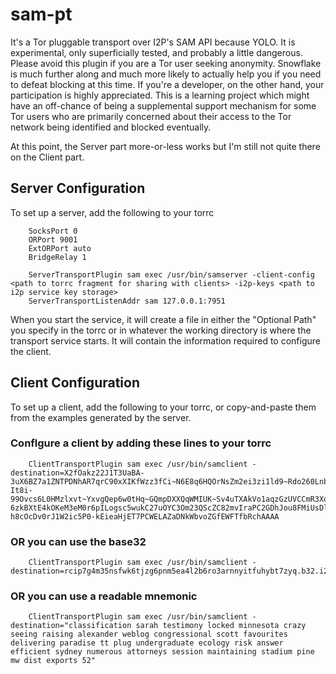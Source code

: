 sam-pt
======

It's a Tor pluggable transport over I2P's SAM API because YOLO. It is
experimental, only superficially tested, and probably a little dangerous. Please
avoid this plugin if you are a Tor user seeking anonymity. Snowflake is much
further along and much more likely to actually help you if you need to defeat
blocking at this time. If you're a developer, on the other hand, your
participation is highly appreciated. This is a learning project which might
have an off-chance of being a supplemental support mechanism for some Tor users
who are primarily concerned about their access to the Tor network being
identified and blocked eventually.

At this point, the Server part more-or-less works but I'm still not quite there
on the Client part.

Server Configuration
--------------------

To set up a server, add the following to your torrc

        SocksPort 0
        ORPort 9001
        ExtORPort auto
        BridgeRelay 1

        ServerTransportPlugin sam exec /usr/bin/samserver -client-config <path to torrc fragment for sharing with clients> -i2p-keys <path to i2p service key storage>
        ServerTransportListenAddr sam 127.0.0.1:7951

When you start the service, it will create a file in either the "Optional Path"
you specify in the torrc or in whatever the working directory is where the
transport service starts. It will contain the information required to configure
the client.

Client Configuration
--------------------

To set up a client, add the following to your torrc, or copy-and-paste them from
the examples generated by the server.


### Conflgure a client by adding these lines to your torrc

        ClientTransportPlugin sam exec /usr/bin/samclient -destination=X2fOakz22J1T3UaBA-3uX6BZ7a1ZNTPDNhAR7qrC90xXIKfWzz3fCi~N6E8q6HQOrNsZm2ei3zi1ld9~Rdo260Lnb6M~~gYARKvAwvUkUi5IkABS~D1sWYY4~eXRBn5mKzq4RsZpLpFr6G6ydkEdP6hHt8LuxbYYwMwUTr3JIaM31ueYLwS9CHtYo3yPGWCnN2CJXNX6dCMIehHF9t~yjgbc-It8i-99Ovcs6L0HMzlxvt~YxvgQep6w0tHq~GQmpDXXQqWMIUK~Sv4uTXAkVo1aqzGzUVCCmR3XoLwI99J~658LS3XCQv~GyhDhZO779a3rSSJwe5GcL3BXFUt13Vsfb1-6zkBXtE4kOKeM3eM0r6pILogsc5wukC27uOYC3Om23QScZC82mvIraPC2GDhJou8FMiUsDlOt4KliSuhXUzEsR9yGfcbPR67h6whh7ARMPQR-h8cOcDv0rJ1W2ic5P0-kEieaHjET7PCWELAZaDNkWbvoZGfEWFTfbRchAAAA

### OR you can use the base32

        ClientTransportPlugin sam exec /usr/bin/samclient -destination=rcip7g4m35nsfwk6tjzg6pnm5ea4l2b6ro3arnnyitfuhybt7zyq.b32.i2p

### OR you can use a readable mnemonic

        ClientTransportPlugin sam exec /usr/bin/samclient -destination="classification sarah testimony locked minnesota crazy seeing raising alexander weblog congressional scott favourites delivering paradise tt plug undergraduate ecology risk answer efficient sydney numerous attorneys session maintaining stadium pine mw dist exports 52"
